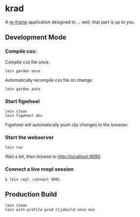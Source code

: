 # krad

A [re-frame](https://github.com/Day8/re-frame) application designed to ... well, that part is up to you.

## Development Mode

### Compile css:

Compile css file once.

```
lein garden once
```

Automatically recompile css file on change.

```
lein garden auto
```

### Start figwheel

```
lein clean
lein figwheel dev
```

Figwheel will automatically push cljs changes to the browser.

### Start the webserver
```
lein run
```

Wait a bit, then browse to [http://localhost:9090](http://localhost:9090).

### Connect a live nrepl session
```
$ lein repl :connect 9091
```

## Production Build

```
lein clean
lein with-profile prod cljsbuild once min
```
